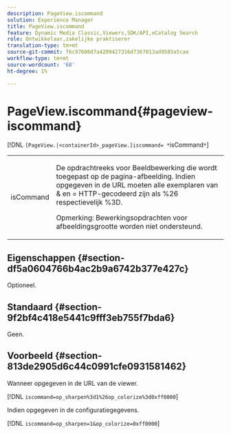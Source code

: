 ```yaml
---
description: PageView.iscommand
solution: Experience Manager
title: PageView.iscommand
feature: Dynamic Media Classic,Viewers,SDK/API,eCatalog Search
role: Ontwikkelaar,zakelijke praktiserer
translation-type: tm+mt
source-git-commit: f6c97606d7a4209427316d7367013ad9585a5cae
workflow-type: tm+mt
source-wordcount: '68'
ht-degree: 1%

---
```



# PageView.iscommand{#pageview-iscommand}

[!DNL `[PageView.|<containerId>_pageView.]iscommand= *`isCommand`*`]

<table id="table_9E7BB12BF371419F88DD4D24EF04632C"> 
 <tbody> 
  <tr> 
   <td colname="col1"> <p> <span class="codeph"><span class="varname"> isCommand</span></span> </p> </td> 
   <td colname="col2"> <p> De opdrachtreeks voor Beeldbewerking die wordt toegepast op de pagina-afbeelding. Indien opgegeven in de URL moeten alle exemplaren van <span class="codeph"> &amp;</span> en <span class="codeph"> =</span> HTTP-gecodeerd zijn als <span class="codeph"> %26</span> respectievelijk <span class="codeph"> %3D</span>. </p> <p> <p>Opmerking:  Bewerkingsopdrachten voor afbeeldingsgrootte worden niet ondersteund. </p> </p> </td> 
  </tr> 
 </tbody> 
</table>

## Eigenschappen {#section-df5a0604766b4ac2b9a6742b377e427c}

Optioneel.

## Standaard {#section-9f2bf4c418e5441c9fff3eb755f7bda6}

Geen.

## Voorbeeld {#section-813de2905d6c44c0991cfe0931581462}

Wanneer opgegeven in de URL van de viewer.

[!DNL `iscommand=op_sharpen%3d1%26op_colorize%3d0xff0000`]

Indien opgegeven in de configuratiegegevens.

[!DNL `iscommand=op_sharpen=1&op_colorize=0xff0000`]

